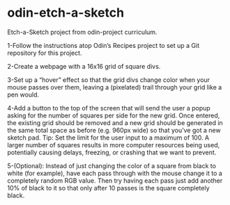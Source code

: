 # odin-etch-a-sketch
Etch-a-Sketch project from odin-project curriculum.

1-Follow the instructions atop Odin’s Recipes project to set up a Git repository for this project.

2-Create a webpage with a 16x16 grid of square divs. 

3-Set up a “hover” effect so that the grid divs change color when your mouse passes over them, leaving a (pixelated) trail through your grid like a pen would. 

4-Add a button to the top of the screen that will send the user a popup asking for the number of squares per side for the new grid. Once entered, the existing grid should be removed and a new grid should be generated in the same total space as before (e.g. 960px wide) so that you’ve got a new sketch pad. Tip: Set the limit for the user input to a maximum of 100. A larger number of squares results in more computer resources being used, potentially causing delays, freezing, or crashing that we want to prevent. 

5-(Optional): Instead of just changing the color of a square from black to white (for example), have each pass through with the mouse change it to a completely random RGB value. Then try having each pass just add another 10% of black to it so that only after 10 passes is the square completely black.

